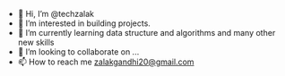 - 👋 Hi, I’m @techzalak
- 👀 I’m interested in building projects.
- 🌱 I’m currently learning data structure and algorithms and many other new skills
- 💞️ I’m looking to collaborate on ...
- 📫 How to reach me zalakgandhi20@gmail.com

<!---
techzalak/techzalak is a ✨ special ✨ repository because its `README.md` (this file) appears on your GitHub profile.
You can click the Preview link to take a look at your changes.
--->
